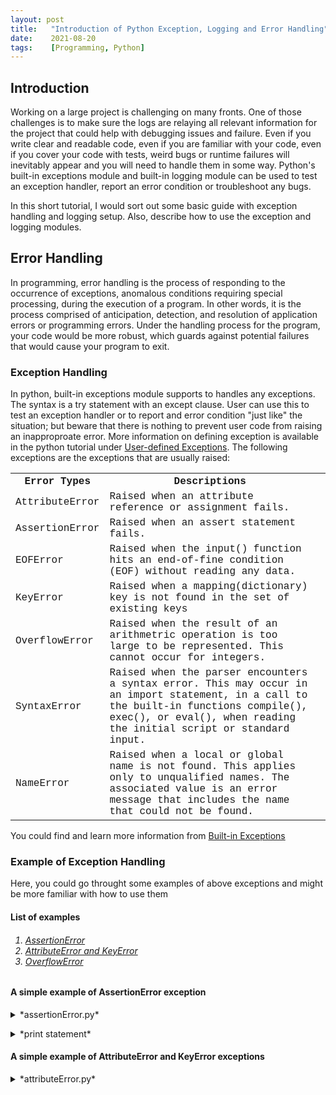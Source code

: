 ```yaml
---
layout: post
title:   "Introduction of Python Exception, Logging and Error Handling"
date:    2021-08-20
tags:    [Programming, Python]
---
```


## Introduction ##
Working on a large project is challenging on many fronts. One of those challenges is to make sure the logs are relaying all relevant information for the project that could help with debugging issues and failure. Even if you write clear and readable code, even if you are familiar with your code, even if you cover your code with tests, weird bugs or runtime failures will inevitably appear and you will need to handle them in some way. Python's built-in exceptions module and built-in logging module can be used to test an exception handler, report an error condition or troubleshoot any bugs.

In this short tutorial, I would sort out some basic guide with exception handling and logging setup. Also, describe how to use the exception and logging modules.

## Error Handling ##
In programming, error handling is the process of responding to the occurrence of exceptions, anomalous conditions requiring special processing, during the execution of a program. In other words, it is the process comprised of anticipation, detection, and resolution of application errors or programming errors. Under the handling process for the program, your code would be more robust, which guards against potential failures that would cause your program to exit.

### Exception Handling ###
In python, built-in exceptions module supports to handles any exceptions. The syntax is a try statement with an except clause. User can use this to test an exception handler or to report and error condition "just like" the situation; but beware that there is nothing to prevent user code from raising an inapproproate error. More information on defining exception is available in the python tutorial under [User-defined Exceptions][userdefinedexceptios]. The following exceptions are the exceptions that are usually raised:
<font size="3" face="Courier New">
<table>
 <tr>
  <th>Error Types</th>
  <th>Descriptions</th>
 </tr>
 <tr>
  <td>AttributeError</td>
  <td>Raised when an attribute reference or assignment fails.</td>
  <td></td>
 </tr>
 <tr>
  <td>AssertionError</td>
  <td>Raised when an assert statement fails.</td>
 </tr>
 <tr>
  <td>EOFError</td>
  <td>Raised when the input() function hits an end-of-fine condition (EOF) without reading any data.</td>
 </tr>
 <tr>
  <td>KeyError</td>
  <td>Raised when a mapping(dictionary) key is not found in the set of existing keys</td>
 </tr>
 <tr>
  <td>OverflowError</td>
  <td>Raised when the result of an arithmetric operation is too large to be represented. This cannot occur for integers.</td>
 </tr>
 <tr>
  <td>SyntaxError</td>
  <td>Raised when the parser encounters a syntax error. This may occur in an import statement, in a call to the built-in functions compile(), exec(), or eval(), when reading the initial script or standard input.</td>
 </tr>
 <tr>
  <td>NameError</td>
  <td>Raised when a local or global name is not found. This applies only to unqualified names. The associated value is an error message that includes the name that could not be found.</td>
 </tr>
</table>
</font>

You could find and learn more information from [Built-in Exceptions][buildinexception]

### Example of Exception Handling ###

Here, you could go throught some examples of above exceptions and might be more familiar with how to use them 

<h4><a name="TableContent"></a> List of examples</h4>
<h6><ol>
    <li><a href="#assertion">AssertionError</a></li>
    <li><a href="#attributeandkey">AttributeError and KeyError</a></li>
    <li><a href="#overflow">OverflowError</a></li>
</ol></h6>

#### <a name="assertion">A simple example of AssertionError exception</a> ####
<details markdown=block>
<summary markdown=span>*assertionError.py*</summary>
<div class="language-shell highlighter-rouge"><pre class="highlight"><code class="hljs ruby"><span class="nb" style="font-size: 80%">import math
def QuadraticFormula(a, b, c):
    try:
        assert a != 0, "Not a quadratic equation as coefficient of x ^ 2 can't be 0"
        D = (b * b - 4*a*c)
        assert D>= 0, "Roots are imaginary"
        r1 = (-b + math.sqrt(D))/(2*a)
        r2 = (-b - math.sqrt(D))/(2*a)
        print("Roots of the quadratic equation are :", r1, "", r2)
    except AssertionError as msg:
        print(msg)

if __name__ == "__main__":
    QuadraticFormula(0, 5, -6)
    QuadraticFormula(1, 1, 6)
    QuadraticFormula(2, 12, 18)</span></code></pre></div></details>

<details markdown=block>
<summary markdown=span>*print statement*</summary>
<div class="language-shell highlighter-rouge"><pre class="highlight"><code class="hljs ruby"><span class="nb" style="font-size: 80%">Not a quadratic equation as coefficient of x ^ 2 can't be 0
Roots are imaginary
('Roots of the quadratic equation are :', -3.0, '', -3.0)</span></code></pre></div></details>

#### <a name="attributeandkey">A simple example of AttributeError and KeyError exceptions</a> ####
<details markdown=block>
<summary markdown=span>*attributeError.py*</summary>
<div class="language-shell highlighter-rouge"><pre class="highlight"><code class="hljs ruby"><span class="nb" style="font-size: 80%">import warnings
class Person:
    def __init__(self, age, gender, name):
        self.age = age
        self.gender = gender
        self.name = name

if __name__ == "__main__":
    louis = Person(20, "male", "Louis")

    try:
        print('Name: %r' %louis.name)
        print('Age: %r' %louis.age)
        print('Marital Status: %r' %louis.married)
    except AttributeError:
        warnings.warn(message='We dont know yet', category=UserWarning, stacklevel=2)

    ageMap = dict()
    ageMap = {'Louis': louis.age, "Peter": peter.age}

    person = 'Kevin'
    try:
        print("%r's is %r yeard old." %(person, ageMap[person]))
    except KeyError:
        warnings.warn(message="%r's age is unknown." %person, category=UserWarning, stacklevel=2)</span></code></pre></div></details>

<details markdown=block>
<summary markdown=span>*warning statement*</summary>
<div class="language-shell highlighter-rouge"><pre class="highlight"><code class="hljs ruby"><span class="nb" style="font-size: 80%">Name: 'Louis'
Age: 20
sys:1: UserWarning: We dont know yet
sys:1: UserWarning: 'Kevin''s age is unknown.</span></code></pre></div></details>

#### <a name="overflow">A simple example of OverflowError exception</a> ####
<details markdown=block>
<summary markdown=span>*overflowError.py*</summary>
<div class="language-shell highlighter-rouge"><pre class="highlight"><code class="hljs ruby"><span class="nb" style="font-size: 80%">if __name__ == "__main__":
    # OverflowError
    try:
        f = 3.0*1
        for i in range(100):
            f = f **2
    except OverflowError as err:
        print ('Overflow after %r' %f, err)</span></code></pre></div></details>

<details markdown=block>
<summary markdown=span>*print statement*</summary>
<div class="language-shell highlighter-rouge"><pre class="highlight"><code class="hljs ruby"><span class="nb" style="font-size: 80%">('Overflow after 1.9323349832288915e+244', OverflowError(34, 'Result too large'))</span></code></pre></div></details>

### Logging Setup ###
In python, logging module supports to add logging calls to their code to indicate that certain events have occurred. An event is described by a descriptive message which can optionally contain variable data. By logging usefal data from the right places, you can not only debug errors easily but also use the data to analyze the performance of the application. You could find and learn more information from [Logging HOWTO][logginghowto] or [Logging facility for Python][loggingfacility]. The following functions are the logging tools that provided by logging system:
<font size="3" face="Courier New">
<table>
 <tr>
  <th>Tool</th>
  <th>When to perform</th>
 </tr>
 <tr>
  <td>logging.basicConfig(**kwargs)</td>
  <td>Does basic configuration for the logging system.</td>
 </tr>
 <tr>
  <td>logging.info(*args, **kwargs) or logging.debug(*arg, **kwargs)</td>
  <td>Report events that occur during normal operation of a program.</td>
 </tr>
 <tr>
  <td>logging.warning(msg, *args, **kwargs)</td>
  <td>Issue a warning regarding a particular runtime event</td>
 </tr>
 <tr>
  <td>logging.error(msg, *args, **kwargs), logging.exception(msg, *args, **kwargs) or logging.critical(msg, *args, **kwargs)</td>
  <td>Report suppression of an error without raising an exception (e.g. error handler in a long-running server process)</td>
 </tr>
 <tr>
  <td>logging.getLogger(name=None)</td>
  <td>Report a logger with the specified name or, if name is None.</td>
 </tr>
 <tr>
  <td>logging.setLevel(level)</td>
  <td>Sets the threshold for logging messages.</td>
 </tr>
</table>
</font>

Note that the msg is message format string and the args is the arguments which are merged into msg using the string formatting operator. More information on defining keyword arguments are available in the [logging.debug][loggingdebug] and [logging.basicConfig][loggingbasicconfig] tutorials.

The logging facility for python supports six fundamental logging level are given in the following table. You might use logging.setLevel() or set the root logger level to the specified level by keyword argument of logging.basicConfig to handle logging messages. The numeric values of logging levels are given in the following table.
<font size="3" face="Courier New">
<table>
 <tr>
  <th>Level</th>
  <th>Numeric Value</th>
 </tr>
 <tr>
  <td>CRITICAL</td>
  <td>50</td>
 </tr>
 <tr>
  <td>ERROR</td>
  <td>40</td>
 </tr>
 <tr>
  <td>WARNING</td>
  <td>30</td>
 </tr>
 <tr>
  <td>INFO</td>
  <td>20</td>
 </tr>
 <tr>
  <td>DEBUG</td>
  <td>10</td>
 </tr>
 <tr>
  <td>NOTEST</td>
  <td>0</td>
 </tr>
</table>
</font>

### Example of Logging Tracking Events ###
Here, you could go throught some examples of above logging system and might basically understand how to use them 

<details markdown=block>
<summary markdown=span>*overflowError.py*</summary>
<div class="language-shell highlighter-rouge"><pre class="highlight"><code class="hljs ruby"><span class="nb" style="font-size: 80%">import logging

if __name__ == "__main__":
    logging.basicConfig(filename='test.log', filemode='w+',
                        format='%(asctime)s %(filename)s: %(message)s', 
                        level=logging.DEBUG)

    logging.debug('This is a debug message')
    logging.info('This is an info message')
    logging.warning('This is a warning message')
    logging.error('This is an error message')
    logging.critical('This is a critical message')
    ...
    person = 'Kevin'
    try:
        print("%r's is %r yeard old." %(person, ageMap[person]))
    except KeyError:
        logging.exception("Exception occurred", exc_info=True)
        warnings.warn(message="%r's age is unknown." %person, category=UserWarning, stacklevel=2)
</span></code></pre></div></details>

## Conculsion ##
Python logging and exception are simple and well standardized, due to its powerful framework built into the standard library. Practical Programming with logging and exception handling might greatly simplify the entire handling process.

## Reference ##

[1] [Built-in Exceptions](https://docs.python.org/3/library/exceptions.html)

[2] [logging — Logging facility for Python](https://docs.python.org/3/library/logging.html?highlight=logging#module-logging)

[3] [Errors and Exceptions](https://docs.python.org/3/tutorial/errors.html)

[4] [Exception handling](https://en.wikipedia.org/wiki/Exception_handling)

[5] [Python Logging – Simplest Guide with Full Code and Examples](https://www.machinelearningplus.com/python/python-logging-guide/)

[6] [PyMOTW: exceptions – Built-in error classes](https://pymotw.com/2/exceptions/#module-exceptions)

[userdefinedexceptios]:https://docs.python.org/3.9/tutorial/errors.html#tut-userexceptions

[logginghowto]:https://docs.python.org/3/howto/logging.html#logging-howto "https://docs.python.org/3/howto/logging.html#logging-howto"

[loggingfacility]:https://docs.python.org/3/library/logging.html "https://docs.python.org/3/library/logging.html"

[buildinexception]:https://docs.python.org/3.9/library/exceptions.html?highlight=attributeerror#base-classes "https://docs.python.org/3.9/library/exceptions.html?highlight=attributeerror#base-classes"

[loggingbasicconfig]:https://docs.python.org/3/library/logging.html#logging.basicConfig "https://docs.python.org/3/library/logging.html#logging.basicConfig"

[loggingdebug]:https://docs.python.org/3/library/logging.html#logging.debug "https://docs.python.org/3/library/logging.html#logging.debug"

<p>Feel free to leave the comments below or <a href="mailto:qazqazqaz850@gmail.com">email</a> to me. Any pieces of advice are always welcome. :)
